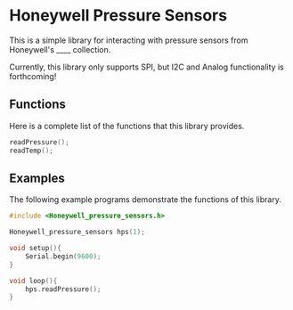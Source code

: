 # Honeywell Pressure Sensors
This is a simple library for interacting with pressure sensors from Honeywell's ____ collection. 

Currently, this library only supports SPI, but I2C and Analog functionality is forthcoming!

## Functions
Here is a complete list of the functions that this library provides. 
```cpp
readPressure();
readTemp();
```

## Examples
The following example programs demonstrate the functions of this library.  

```cpp
#include <Honeywell_pressure_sensors.h>

Honeywell_pressure_sensors hps(1);

void setup(){
    Serial.begin(9600);
}

void loop(){
    hps.readPressure();
}
```
